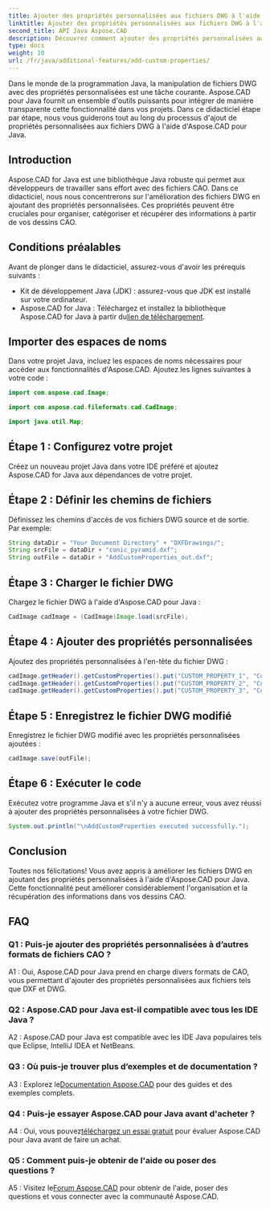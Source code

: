 ```yaml
---
title: Ajouter des propriétés personnalisées aux fichiers DWG à l'aide d'Aspose.CAD en Java
linktitle: Ajouter des propriétés personnalisées aux fichiers DWG à l'aide de Java
second_title: API Java Aspose.CAD
description: Découvrez comment ajouter des propriétés personnalisées aux fichiers DWG en Java à l'aide d'Aspose.CAD. Améliorez sans effort l’organisation et la récupération d’informations dans les dessins CAO.
type: docs
weight: 10
url: /fr/java/additional-features/add-custom-properties/
---
```

Dans le monde de la programmation Java, la manipulation de fichiers DWG avec des propriétés personnalisées est une tâche courante. Aspose.CAD pour Java fournit un ensemble d'outils puissants pour intégrer de manière transparente cette fonctionnalité dans vos projets. Dans ce didacticiel étape par étape, nous vous guiderons tout au long du processus d'ajout de propriétés personnalisées aux fichiers DWG à l'aide d'Aspose.CAD pour Java.

## Introduction

Aspose.CAD for Java est une bibliothèque Java robuste qui permet aux développeurs de travailler sans effort avec des fichiers CAO. Dans ce didacticiel, nous nous concentrerons sur l'amélioration des fichiers DWG en ajoutant des propriétés personnalisées. Ces propriétés peuvent être cruciales pour organiser, catégoriser et récupérer des informations à partir de vos dessins CAO.

## Conditions préalables

Avant de plonger dans le didacticiel, assurez-vous d'avoir les prérequis suivants :

- Kit de développement Java (JDK) : assurez-vous que JDK est installé sur votre ordinateur.
- Aspose.CAD for Java : Téléchargez et installez la bibliothèque Aspose.CAD for Java à partir du[lien de téléchargement](https://releases.aspose.com/cad/java/).

## Importer des espaces de noms

Dans votre projet Java, incluez les espaces de noms nécessaires pour accéder aux fonctionnalités d'Aspose.CAD. Ajoutez les lignes suivantes à votre code :

```java
import com.aspose.cad.Image;

import com.aspose.cad.fileformats.cad.CadImage;

import java.util.Map;
```

## Étape 1 : Configurez votre projet

Créez un nouveau projet Java dans votre IDE préféré et ajoutez Aspose.CAD for Java aux dépendances de votre projet.

## Étape 2 : Définir les chemins de fichiers

Définissez les chemins d'accès de vos fichiers DWG source et de sortie. Par exemple:

```java
String dataDir = "Your Document Directory" + "DXFDrawings/";
String srcFile = dataDir + "conic_pyramid.dxf";
String outFile = dataDir + "AddCustomProperties_out.dxf";
```

## Étape 3 : Charger le fichier DWG

Chargez le fichier DWG à l'aide d'Aspose.CAD pour Java :

```java
CadImage cadImage = (CadImage)Image.load(srcFile);
```

## Étape 4 : Ajouter des propriétés personnalisées

Ajoutez des propriétés personnalisées à l'en-tête du fichier DWG :

```java
cadImage.getHeader().getCustomProperties().put("CUSTOM_PROPERTY_1", "Custom property test 1");
cadImage.getHeader().getCustomProperties().put("CUSTOM_PROPERTY_2", "Custom property test 2");
cadImage.getHeader().getCustomProperties().put("CUSTOM_PROPERTY_3", "Custom property test 3");
```

## Étape 5 : Enregistrez le fichier DWG modifié

Enregistrez le fichier DWG modifié avec les propriétés personnalisées ajoutées :

```java
cadImage.save(outFile);
```

## Étape 6 : Exécuter le code

Exécutez votre programme Java et s'il n'y a aucune erreur, vous avez réussi à ajouter des propriétés personnalisées à votre fichier DWG.

```java
System.out.println("\nAddCustomProperties executed successfully.");
```

## Conclusion

Toutes nos félicitations! Vous avez appris à améliorer les fichiers DWG en ajoutant des propriétés personnalisées à l'aide d'Aspose.CAD pour Java. Cette fonctionnalité peut améliorer considérablement l'organisation et la récupération des informations dans vos dessins CAO.

## FAQ

### Q1 : Puis-je ajouter des propriétés personnalisées à d’autres formats de fichiers CAO ?

A1 : Oui, Aspose.CAD pour Java prend en charge divers formats de CAO, vous permettant d'ajouter des propriétés personnalisées aux fichiers tels que DXF et DWG.

### Q2 : Aspose.CAD pour Java est-il compatible avec tous les IDE Java ?

A2 : Aspose.CAD pour Java est compatible avec les IDE Java populaires tels que Eclipse, IntelliJ IDEA et NetBeans.

### Q3 : Où puis-je trouver plus d’exemples et de documentation ?

 A3 : Explorez le[Documentation Aspose.CAD](https://reference.aspose.com/cad/java/) pour des guides et des exemples complets.

### Q4 : Puis-je essayer Aspose.CAD pour Java avant d'acheter ?

 A4 : Oui, vous pouvez[téléchargez un essai gratuit](https://releases.aspose.com/) pour évaluer Aspose.CAD pour Java avant de faire un achat.

### Q5 : Comment puis-je obtenir de l'aide ou poser des questions ?

A5 : Visitez le[Forum Aspose.CAD](https://forum.aspose.com/c/cad/19) pour obtenir de l'aide, poser des questions et vous connecter avec la communauté Aspose.CAD.